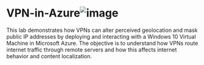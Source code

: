 # VPN-in-Azure![image](https://github.com/user-attachments/assets/f41f5216-da2d-431e-9aae-f1d73c330187)

This lab demonstrates how VPNs can alter perceived geolocation and mask public IP addresses by deploying and interacting with a Windows 10 Virtual Machine in Microsoft Azure. The objective is to understand how VPNs route internet traffic through remote servers and how this affects internet behavior and content localization.
